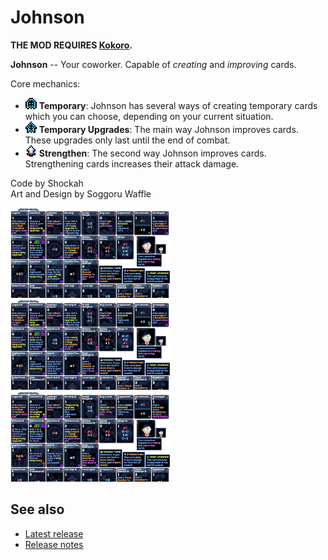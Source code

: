 # Johnson

**THE MOD REQUIRES [Kokoro](https://github.com/Shockah/Cobalt-Core-Mods/blob/master/Kokoro).**

**Johnson** -- Your coworker. Capable of *creating* and *improving* cards.

Core mechanics:
* ![](icons/Temporary.png) **Temporary**: Johnson has several ways of creating temporary cards which you can choose, depending on your current situation.
* ![](icons/TemporaryUpgrade.png) **Temporary Upgrades**: The main way Johnson improves cards. These upgrades only last until the end of combat.
* ![](icons/Strengthen.png) **Strengthen**: The second way Johnson improves cards. Strengthening cards increases their attack damage.

Code by Shockah  
Art and Design by Soggoru Waffle

[![Card preview screenshot](images/preview-none-thumb.png)](images/preview-none.png)
[![Card A upgrade preview screenshot](images/preview-a-thumb.png)](images/preview-a.png)
[![Card B upgrade preview screenshot](images/preview-b-thumb.png)](images/preview-b.png)

## See also
* [Latest release](https://github.com/Shockah/Cobalt-Core-Mods/releases/tag/release%2Fjohnson-1.0.1)
* [Release notes](release-notes.md)